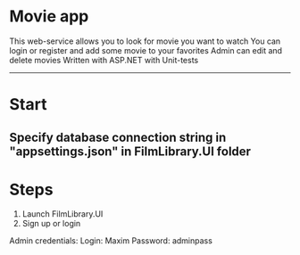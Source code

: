 # Movie app
This web-service allows you to look for movie you want to watch
You can login or register and add some movie to your favorites
Admin can edit and delete movies
Written with ASP.NET with Unit-tests

---
# Start
Specify database connection string in "appsettings.json" in FilmLibrary.UI folder
---

# Steps
1. Launch FilmLibrary.UI
2. Sign up or login

Admin credentials:
Login: Maxim
Password: adminpass

